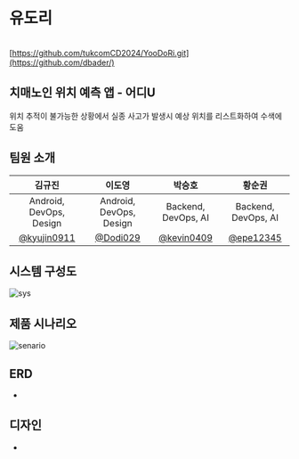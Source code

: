 # 유도리

<br/>[https://github.com/tukcomCD2024/YooDoRi.git](https://github.com/dbader/)

## 치매노인 위치 예측 앱 - 어디U

위치 추적이 불가능한 상황에서 실종 사고가 발생시 예상 위치를 리스트화하여 수색에 도움

## 팀원 소개

|                      김규진                       |                        이도영                         |                       박승호                        |                       황순권                        |
| :-----------------------------------------------: | :---------------------------------------------------: | :-------------------------------------------------: | :-------------------------------------------------: |
|                Android, DevOps, Design                |                Android, DevOps, Design                |                 Backend, DevOps, AI                 |                 Backend, DevOps, AI                 |
| <a href="https://github.com/kyujin0911">@kyujin0911</a> | <a href="https://github.com/Dodi029">@Dodi029</a> | <a href="https://github.com/kevin0409">@kevin0409</a> | <a href="https://github.com/epe12345">@epe12345</a> |

## 시스템 구성도

![sys](https://github.com/tukcomCD2024/YooDoRi/assets/25702499/2e3f7556-51d5-4b21-85ec-ed7942559a8e)

## 제품 시나리오

![senario](https://github.com/tukcomCD2024/YooDoRi/assets/25702499/70ecf53b-0a68-4089-b50e-86e4d9c69d52)

## ERD

-

## 디자인

-